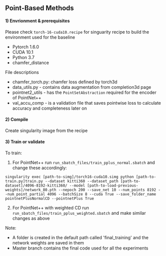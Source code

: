 ## Point-Based Methods

#### 1) Envrionment & prerequisites

Please check `torch-16-cuda10.recipe` for singuarity recipe to build the environment used for the baseline

- Pytorch 1.6.0
- CUDA 10.1
- Python 3.7
- chamfer_distance



File descriptions

- chamfer_torch.py: chamfer loss defined by torch3d
- data_utils.py - contains data augmentation from completion3d page
- pointnet2_utils - has the `PointSetAbstraction` required for the encoder of PointNet++
- val_accu_comp - is a validation file that saves pointwise loss to calculate accuracy and completeness later on

#### 2) Compile

Create singularity image from the recipe 

#### 3) Train or validate

To train:

1. For PointNet++ run `run_sbatch_files/train_pplus_normal.sbatch` and change these accordingly:
```
singularity exec [path-to-simg]/torch16-cuda10.simg python [path-to-train.py]train.py --dataset kitti360 --dataset_path [path-to-dataset]/4096-8192-kitti360/ --model [path-to-load-previous-weights]/network_80.pth --nepoch 200 --save_net 10 --num_points 8192 --num_point_partial 4096 --batchSize 8 --cuda True --save_folder_name pointnetPlusNormalCD --pointnetPlus True
```

2. For PointNet++ with weighted CD run `run_sbatch_files/train_pplus_weighted.sbatch` and make similar changes as above

Note:
- A folder is created in the default path called 'final_training' and the network weights are saved in them
- Master branch contains the final code used for all the experiments

